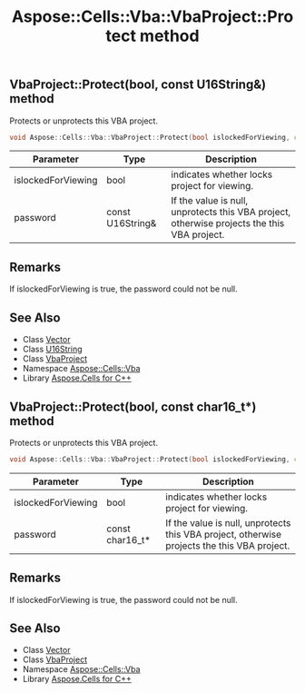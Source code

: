 ﻿---
title: Aspose::Cells::Vba::VbaProject::Protect method
linktitle: Protect
second_title: Aspose.Cells for C++ API Reference
description: 'Aspose::Cells::Vba::VbaProject::Protect method. Protects or unprotects this VBA project in C++.'
type: docs
weight: 1400
url: /cpp/aspose.cells.vba/vbaproject/protect/
---
## VbaProject::Protect(bool, const U16String\&) method


Protects or unprotects this VBA project.

```cpp
void Aspose::Cells::Vba::VbaProject::Protect(bool islockedForViewing, const U16String &password)
```


| Parameter | Type | Description |
| --- | --- | --- |
| islockedForViewing | bool | indicates whether locks project for viewing. |
| password | const U16String\& | If the value is null, unprotects this VBA project, otherwise projects the this VBA project. |
## Remarks



If islockedForViewing is true, the password could not be null. 
## See Also

* Class [Vector](../../../aspose.cells/vector/)
* Class [U16String](../../../aspose.cells/u16string/)
* Class [VbaProject](../)
* Namespace [Aspose::Cells::Vba](../../)
* Library [Aspose.Cells for C++](../../../)
## VbaProject::Protect(bool, const char16_t*) method


Protects or unprotects this VBA project.

```cpp
void Aspose::Cells::Vba::VbaProject::Protect(bool islockedForViewing, const char16_t *password)
```


| Parameter | Type | Description |
| --- | --- | --- |
| islockedForViewing | bool | indicates whether locks project for viewing. |
| password | const char16_t* | If the value is null, unprotects this VBA project, otherwise projects the this VBA project. |
## Remarks



If islockedForViewing is true, the password could not be null. 
## See Also

* Class [Vector](../../../aspose.cells/vector/)
* Class [VbaProject](../)
* Namespace [Aspose::Cells::Vba](../../)
* Library [Aspose.Cells for C++](../../../)
